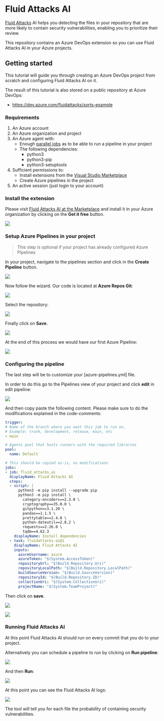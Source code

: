 # Fluid Attacks AI

[Fluid Attacks](https://fluidattacks.com) AI
helps you detecting the files in your repository
that are more likely to contain security vulnerabilities,
enabling you to prioritize their review.

This repository contains an Azure DevOps extension
so you can use Fluid Attacks AI in your Azure projects.

## Getting started

This tutorial will guide you through
creating an Azure DevOps project from scratch and configuring Fluid Attacks AI on it.

The result of this tutorial
is also stored on a public repository at Azure DevOps:

- https://dev.azure.com/fluidattacks/sorts-example

### Requirements

1. An Azure account
1. An Azure organization and project
1. An Azure agent with:
    - Enough [parallel jobs](https://docs.microsoft.com/en-us/azure/devops/pipelines/licensing/concurrent-jobs?view=azure-devops&tabs=ms-hosted)
      as to be able to run a pipeline in your project
    - The following dependencies:
      - python3
      - python3-pip
      - python3-setuptools
1. Sufficient permissions to:
    - Install extensions from the
      [Visual Studio Marketplace](https://marketplace.visualstudio.com/)
    - Create Azure pipelines
      in the project
1. An active session (just login to your account)

### Install the extension

Please visit
[Fluid Attacks AI at the Marketplace](https://marketplace.visualstudio.com/items?itemName=FluidAttacks.ai)
and install it in your Azure organization
by clicking on the **Get it free** button.

![](https://raw.githubusercontent.com/fluidattacks/ai-extension-azuredevops/ec9284761d9e5cd1907e28fbebce3bf019612c39/docs/static/get-it-free-at-the-marketplace.png)

### Setup Azure Pipelines in your project

> This step is optional
> if your project has already configured Azure Pipelines

In your project,
navigate to the pipelines section
and click in the **Create Pipeline** button.

![](https://raw.githubusercontent.com/fluidattacks/ai-extension-azuredevops/ec9284761d9e5cd1907e28fbebce3bf019612c39/docs/static/create-pipeline-view.png)

Now follow the wizard.
Our code is located at **Azure Repos Git**:

![](https://raw.githubusercontent.com/fluidattacks/ai-extension-azuredevops/ec9284761d9e5cd1907e28fbebce3bf019612c39/docs/static/create-pipeline-view-connect.png)

Select the repository:

![](https://raw.githubusercontent.com/fluidattacks/ai-extension-azuredevops/ec9284761d9e5cd1907e28fbebce3bf019612c39/docs/static/create-pipeline-view-select-repo.png)

Finally click on **Save**.

![](https://raw.githubusercontent.com/fluidattacks/ai-extension-azuredevops/ec9284761d9e5cd1907e28fbebce3bf019612c39/docs/static/create-pipeline-view-review-and-save.png)

At the end of this process we would have our first Azure Pipeline:

![](https://raw.githubusercontent.com/fluidattacks/ai-extension-azuredevops/ec9284761d9e5cd1907e28fbebce3bf019612c39/docs/static/create-pipeline-view-finished.png)

### Configuring the pipeline

The last step will be
to customize your [azure-pipelines.yml] file.

In order to do this go to the Pipelines view of your project
and click **edit** in edit pipeline:

![](https://raw.githubusercontent.com/fluidattacks/ai-extension-azuredevops/ec9284761d9e5cd1907e28fbebce3bf019612c39/docs/static/edit-pipeline.png)

And then copy paste the following content.
Please make sure to do the modifications explained in the code-comments:

```yaml
trigger:
# Name of the branch where you want this job to run on,
# Example: trunk, development, release, main, etc
- main

# Agents pool that hosts runners with the required libraries
pool:
  name: Default

# This should be copied as-is, no modifications
jobs:
- job: fluid_attacks_ai
  displayName: Fluid Attacks AI
  steps:
  - script: |
      python3 -m pip install --upgrade pip
      python3 -m pip install \
        category-encoders==2.3.0 \
        cryptography==35.0.0 \
        gitpython==3.1.20 \
        pandas==1.1.5 \
        prettytable==2.4.0 \
        python-dateutil==2.8.2 \
        requests==2.26.0 \
        tqdm==4.62.3
    displayName: Install dependencies
  - task: fluidattacks-ai@1
    displayName: Fluid Attacks AI
    inputs:
      azureUsername: azure
      azureToken: "$(System.AccessToken)"
      repositoryUrl: "$(Build.Repository.Uri)"
      repositoryLocalPath: "$(Build.Repository.LocalPath)"
      buildSourceVersion: "$(Build.SourceVersion)"
      repositoryId: "$(Build.Repository.ID)"
      collectionUri: "$(System.CollectionUri)"
      projectName: "$(System.TeamProject)"
```

Then click on **save**.

![](https://raw.githubusercontent.com/fluidattacks/ai-extension-azuredevops/ec9284761d9e5cd1907e28fbebce3bf019612c39/docs/static/edit-pipeline-save-1.png)

![](https://raw.githubusercontent.com/fluidattacks/ai-extension-azuredevops/ec9284761d9e5cd1907e28fbebce3bf019612c39/docs/static/edit-pipeline-save-2.png)

### Running Fluid Attacks AI

At this point Fluid Attacks AI should run on every commit that you
do to your project.

Alternatively you can schedule a pipeline to run
by clicking on **Run pipeline**:

![](https://raw.githubusercontent.com/fluidattacks/ai-extension-azuredevops/ec9284761d9e5cd1907e28fbebce3bf019612c39/docs/static/run-pipeline-1.png)

And then **Run**:

![](https://raw.githubusercontent.com/fluidattacks/ai-extension-azuredevops/ec9284761d9e5cd1907e28fbebce3bf019612c39/docs/static/run-pipeline-2.png)

At this point you can see the Fluid Attacks AI logs:

![](https://raw.githubusercontent.com/fluidattacks/ai-extension-azuredevops/ec9284761d9e5cd1907e28fbebce3bf019612c39/docs/static/run-pipeline-3.png)

The tool will tell you for each file
the probability of containing security vulnerabilities.
